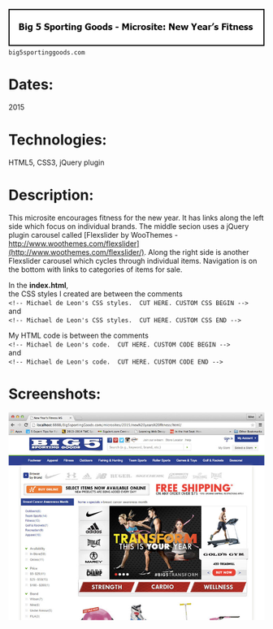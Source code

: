 ![Title](github/github_title_B5nyf.gif)  
`big5sportinggoods.com`  

# Dates:  
2015  
# Technologies:  
HTML5, CSS3, jQuery plugin  
# Description:  
This microsite encourages fitness for the new year.  It has links along the left side which focus on individual brands.  The middle secion uses a jQuery plugin carousel called [Flexslider by WooThemes - http://www.woothemes.com/flexslider](http://www.woothemes.com/flexslider/).  Along the right side is another Flexslider carousel which cycles through individual items.  Navigation is on the bottom with links to categories of items for sale.  

In the **index.html**,  
the CSS styles I created are between the comments  
`<!-- Michael de Leon's CSS styles.  CUT HERE. CUSTOM CSS BEGIN -->`  
and  
`<!-- Michael de Leon's CSS styles.  CUT HERE. CUSTOM CSS END -->`  

My HTML code is between the comments  
`<!-- Michael de Leon's code.  CUT HERE. CUSTOM CODE BEGIN -->`  
and  
`<!-- Michael de Leon's code.  CUT HERE. CUSTOM CODE END -->`  
# Screenshots:
![Screenshot](github/github_screenshot_B5nyf1.jpg)  
